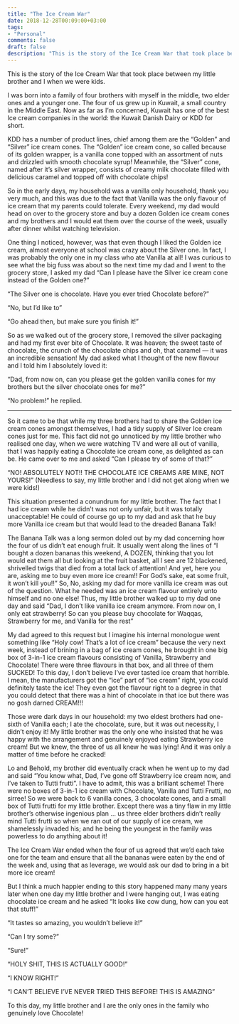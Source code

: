 ```yaml
---
title: "The Ice Cream War"
date: 2018-12-28T00:09:00+03:00
tags:
- "Personal"
comments: false
draft: false
description: "This is the story of the Ice Cream War that took place between my little brother and I when we were kids."
---
```

This is the story of the Ice Cream War that took place between my little brother and I when we were kids.

I was born into a family of four brothers with myself in the middle, two elder ones and a younger one. The four of us grew up in Kuwait, a small country in the Middle East. Now as far as I’m concerned, Kuwait has one of the best Ice cream companies in the world: the Kuwait Danish Dairy or KDD for short.

KDD has a number of product lines, chief among them are the “Golden” and “Silver” ice cream cones. The “Golden” ice cream cone, so called because of its golden wrapper, is a vanilla cone topped with an assortment of nuts and drizzled with smooth chocolate syrup! Meanwhile, the “Silver” cone, named after it’s silver wrapper, consists of creamy milk chocolate filled with delicious caramel and topped off with chocolate chips!

So in the early days, my household was a vanilla only household, thank you very much, and this was due to the fact that Vanilla was the only flavour of ice cream that my parents could tolerate. Every weekend, my dad would head on over to the grocery store and buy a dozen Golden ice cream cones and my brothers and I would eat them over the course of the week, usually after dinner whilst watching television.

One thing I noticed, however, was that even though I liked the Golden ice cream, almost everyone at school was crazy about the Silver one. In fact, I was probably the only one in my class who ate Vanilla at all! I was curious to see what the big fuss was about so the next time my dad and I went to the grocery store, I asked my dad “Can I please have the Silver ice cream cone instead of the Golden one?”

“The Silver one is chocolate. Have you ever tried Chocolate before?”

“No, but I’d like to”

“Go ahead then, but make sure you finish it!”

So as we walked out of the grocery store, I removed the silver packaging and had my first ever bite of Chocolate.
It was heaven; the sweet taste of chocolate, the crunch of the chocolate chips and oh, that caramel — it was an incredible sensation! My dad asked what I thought of the new flavour and I told him I absolutely loved it:

“Dad, from now on, can you please get the golden vanilla cones for my brothers but the silver chocolate ones for me?”

“No problem!” he replied.

***

So it came to be that while my three brothers had to share the Golden ice cream cones amongst themselves, I had a tidy supply of Silver Ice cream cones just for me. This fact did not go unnoticed by my little brother who realised one day, when we were watching TV and were all out of vanilla, that I was happily eating a Chocolate ice cream cone, as delighted as can be. He came over to me and asked “Can I please try of some of that?”

“NO! ABSOLUTELY NOT!! THE CHOCOLATE ICE CREAMS ARE MINE, NOT YOURS!” (Needless to say, my little brother and I did not get along when we were kids!)

This situation presented a conundrum for my little brother. The fact that I had ice cream while he didn’t was not only unfair, but it was totally unacceptable! He could of course go up to my dad and ask that he buy more Vanilla ice cream but that would lead to the dreaded Banana Talk!

The Banana Talk was a long sermon doled out by my dad concerning how the four of us didn’t eat enough fruit. It usually went along the lines of “I bought a dozen bananas this weekend, A DOZEN, thinking that you lot would eat them all but looking at the fruit basket, all I see are 12 blackened, shrivelled twigs that died from a total lack of attention! And yet, here you are, asking me to buy even more ice cream!! For God’s sake, eat some fruit, it won’t kill you!!”
So, No, asking my dad for more vanilla ice cream was out of the question. What he needed was an ice cream flavour entirely unto himself and no one else! Thus, my little brother walked up to my dad one day and said “Dad, I don’t like vanilla ice cream anymore. From now on, I only eat strawberry! So can you please buy chocolate for Waqqas, Strawberry for me, and Vanilla for the rest”

My dad agreed to this request but I imagine his internal monologue went something like “Holy cow! That’s a lot of ice cream” because the very next week, instead of brining in a bag of ice cream cones, he brought in one big box of 3-in-1 ice cream flavours consisting of Vanilla, Strawberry and Chocolate! There were three flavours in that box, and all three of them SUCKED! To this day, I don’t believe I’ve ever tasted ice cream that horrible. I mean, the manufacturers got the “ice” part of “ice cream” right, you could definitely taste the ice! They even got the flavour right to a degree in that you could detect that there was a hint of chocolate in that ice but there was no gosh darned CREAM!!!

Those were dark days in our household: my two eldest brothers had one-sixth of Vanilla each; I ate the chocolate, sure, but it was out necessity, I didn’t enjoy it! My little brother was the only one who insisted that he was happy with the arrangement and genuinely enjoyed eating Strawberry ice cream! But we knew, the three of us all knew he was lying! And it was only a matter of time before he cracked!

Lo and Behold, my brother did eventually crack when he went up to my dad and said “You know what, Dad, I’ve gone off Strawberry ice cream now, and I’ve taken to Tutti frutti”. I have to admit, this was a brilliant scheme! There were no boxes of 3-in-1 ice cream with Chocolate, Vanilla and Tutti Frutti, no sirree! So we were back to 6 vanilla cones, 3 chocolate cones, and a small box of Tutti frutti for my little brother. Except there was a tiny flaw in my little brother’s otherwise ingenious plan … us three elder brothers didn’t really mind Tutti frutti so when we ran out of our supply of ice cream, we shamelessly invaded his; and he being the youngest in the family was powerless to do anything about it!

The Ice Cream War ended when the four of us agreed that we’d each take one for the team and ensure that all the bananas were eaten by the end of the week and, using that as leverage, we would ask our dad to bring in a bit more ice cream!

But I think a much happier ending to this story happened many many years later when one day my little brother and I were hanging out, I was eating chocolate ice cream and he asked “It looks like cow dung, how can you eat that stuff!”

“It tastes so amazing, you wouldn’t believe it!”

“Can I try some?”

“Sure!”

“HOLY SHIT, THIS IS ACTUALLY GOOD!”

“I KNOW RIGHT!”

“I CAN’T BELIEVE I’VE NEVER TRIED THIS BEFORE! THIS IS AMAZING”

To this day, my little brother and I are the only ones in the family who genuinely love Chocolate!
